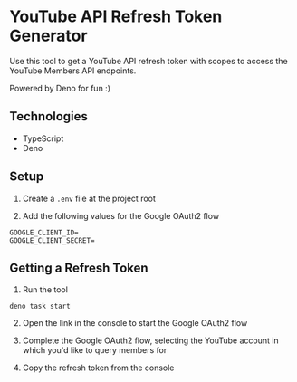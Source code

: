 # YouTube API Refresh Token Generator

Use this tool to get a YouTube API refresh token with scopes to access the YouTube Members API endpoints.

Powered by Deno for fun :)

## Technologies

- TypeScript
- Deno

## Setup

1. Create a `.env` file at the project root

2. Add the following values for the Google OAuth2 flow

```
GOOGLE_CLIENT_ID=
GOOGLE_CLIENT_SECRET=
```

## Getting a Refresh Token

1. Run the tool

```
deno task start
```

2. Open the link in the console to start the Google OAuth2 flow

3. Complete the Google OAuth2 flow, selecting the YouTube account in which you'd like to query members for

4. Copy the refresh token from the console
